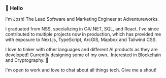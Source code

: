 ### 👋 Hello

I'm Josh! The Lead Software and Marketing Engineer at Adventureworks.

I graduated from NSS, specializing in C#/.NET, SQL, and React. I've since contributed to multiple projects now in production, which has provided me with exposure to Next.js, TypeScript, ArcGIS, Mapbox and Tailwind CSS. 

I love to tinker with other languages and different AI products as they are developed! Currently designing some of my own.. Interested in Blockchain and Cryptography. 🤖

I'm open to work and love to chat about all things tech. Give me a shout!
